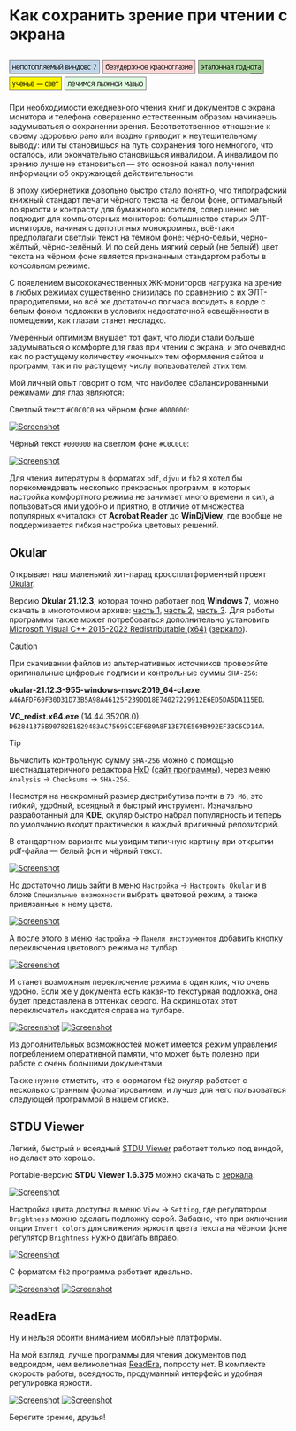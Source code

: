 # Как сохранить зрение при чтении с экрана

[![Screenshot](../../../data/tags/win7/tag_win7.png)](../../../data/tags/win7)
[![Screenshot](../../../data/tags/linux/tag_linux.png)](../../../data/tags/linux)
[![Screenshot](../../../data/tags/good/tag_good.png)](../../../data/tags/good)
[![Screenshot](../../../data/tags/education/tag_education.png)](../../../data/tags/education)
[![Screenshot](../../../data/tags/med/tag_med.png)](../../../data/tags/med)
-----

При необходимости ежедневного чтения книг и документов с экрана монитора и телефона совершенно естественным образом начинаешь задумываться о сохранении зрения. Безответственное отношение к своему здоровью рано или поздно приводит к неутешительному выводу: или ты становишься на путь сохранения того немногого, что осталось, или окончательно становишься инвалидом. А инвалидом по зрению лучше не становиться — это основной канал получения информации об окружающей действительности.

В эпоху кибернетики довольно быстро стало понятно, что типографский книжный стандарт печати чёрного текста на белом фоне, оптимальный по яркости и контрасту для бумажного носителя, совершенно не подходит для компьютерных мониторов: большинство старых ЭЛТ-мониторов, начиная с допотопных монохромных, всё-таки предполагали светлый текст на тёмном фоне: чёрно-белый, чёрно-жёлтый, чёрно-зелёный. И по сей день мягкий серый (не белый!) цвет текста на чёрном фоне является признанным стандартом работы в консольном режиме.

С появлением высококачественных ЖК-мониторов нагрузка на зрение в любых режимах существенно снизилась по сравнению с их ЭЛТ-прародителями, но всё же достаточно полчаса посидеть в ворде с белым фоном подложки в условиях недостаточной освещённости в помещении, как глазам станет несладко.

Умеренный оптимизм внушает тот факт, что люди стали больше задумываться о комфорте для глаз при чтении с экрана, и это очевидно как по растущему количеству «ночных» тем оформления сайтов и программ, так и по растущему числу пользователей этих тем.

Мой личный опыт говорит о том, что наиболее сбалансированными режимами для глаз являются:

Светлый текст `#C0C0C0` на чёрном фоне `#000000`:

[![Screenshot](../../../../../../data-01/blob/main/2025-06-10-pdf-readers/pic/console_dark_mini.png)](../../../../../../data-01/blob/main/2025-06-10-pdf-readers/pic/console_dark.png)

Чёрный текст `#000000` на светлом фоне `#C0C0C0`:

[![Screenshot](../../../../../../data-01/blob/main/2025-06-10-pdf-readers/pic/console_light_mini.png)](../../../../../../data-01/blob/main/2025-06-10-pdf-readers/pic/console_light.png)

Для чтения литературы в форматах `pdf`, `djvu` и `fb2` я хотел бы порекомендовать несколько прекрасных программ, в которых настройка комфортного режима не занимает много времени и сил, а пользоваться ими удобно и приятно, в отличие от множества популярных «читалок» от **Acrobat Reader** до **WinDjView**, где вообще не поддерживается гибкая настройка цветовых решений.

## Okular

Открывает наш маленький хит-парад кроссплатформенный проект [Okular](https://okular.kde.org/download/).

Версию **Okular 21.12.3**, которая точно работает под **Windows 7**, можно скачать в многотомном архиве: [часть 1](../../../../../../data-01/blob/main/2025-06-10-pdf-readers/files/okular_win7.7z.001), [часть 2](../../../../../../data-01/blob/main/2025-06-10-pdf-readers/files/okular_win7.7z.002), [часть 3](../../../../../../data-01/blob/main/2025-06-10-pdf-readers/files/okular_win7.7z.003).
Для работы программы также может потребоваться дополнительно установить [Microsoft Visual C++ 2015-2022 Redistributable (x64)](https://learn.microsoft.com/en-us/cpp/windows/latest-supported-vc-redist) ([зеркало](../../../../../../data-01/blob/main/2025-06-10-pdf-readers/files/VC_redist.x64_14.44.35208.0.7z)).


> [!CAUTION]
> При скачивании файлов из альтернативных источников проверяйте оригинальные цифровые подписи и контрольные суммы `SHA-256`:
>
> **okular-21.12.3-955-windows-msvc2019_64-cl.exe**: `A46AFDF60F30D31D73B5A98A46125F239DD18E74027229912E6ED5DA5DA115ED`.
> 
> **VC_redist.x64.exe** (14.44.35208.0): `D62841375B90782B1829483AC75695CCEF680A8F13E7DE569B992EF33C6CD14A`.

> [!TIP]
> Вычислить контрольную сумму `SHA-256` можно с помощью шестнадцатеричного редактора [HxD](../../../../../../data-01/blob/main/2025-06-07-ram-disk/files/hxd_2.5.0.7z) ([сайт программы](https://mh-nexus.de/en/hxd/)), через меню `Analysis` -> `Checksums` -> `SHA-256`.

Несмотря на нескромный размер дистрибутива почти в `70 Мб`, это гибкий, удобный, всеядный и быстрый инструмент. Изначально разработанный для **KDE**, окуляр быстро набрал популярность и теперь по умолчанию входит практически в каждый приличный репозиторий.

В стандартном варианте мы увидим типичную картину при открытии pdf-файла — белый фон и чёрный текст.

[![Screenshot](../../../../../../data-01/blob/main/2025-06-10-pdf-readers/pic/okular_1_mini.jpg)](../../../../../../data-01/blob/main/2025-06-10-pdf-readers/pic/okular_1.jpg)

Но достаточно лишь зайти в меню `Настройка` -> `Настроить Okular` и в блоке `Специальные возможности` выбрать цветовой режим, а также привязанные к нему цвета.

[![Screenshot](../../../../../../data-01/blob/main/2025-06-10-pdf-readers/pic/okular_settings_mini.jpg)](../../../../../../data-01/blob/main/2025-06-10-pdf-readers/pic/okular_settings.jpg)

А после этого в меню `Настройка` -> `Панели инструментов` добавить кнопку переключения цветового режима на тулбар.

[![Screenshot](../../../../../../data-01/blob/main/2025-06-10-pdf-readers/pic/okular_toolbar_mini.jpg)](../../../../../../data-01/blob/main/2025-06-10-pdf-readers/pic/okular_toolbar.jpg)

И станет возможным переключение режима в один клик, что очень удобно. Если же у документа есть какая-то текстурная подложка, она будет представлена в оттенках серого. На скриншотах этот переключатель находится справа на тулбаре.

[![Screenshot](../../../../../../data-01/blob/main/2025-06-10-pdf-readers/pic/okular_2_mini.jpg)](../../../../../../data-01/blob/main/2025-06-10-pdf-readers/pic/okular_2.jpg)
[![Screenshot](../../../../../../data-01/blob/main/2025-06-10-pdf-readers/pic/okular_3_mini.jpg)](../../../../../../data-01/blob/main/2025-06-10-pdf-readers/pic/okular_3.jpg)

Из дополнительных возможностей может имеется режим управления потреблением оперативной памяти, что может быть полезно при работе с очень большими документами.

Также нужно отметить, что с форматом `fb2` окуляр работает с несколько странным форматированием, и лучше для него пользоваться следующей программой в нашем списке.

## STDU Viewer

Легкий, быстрый и всеядный [STDU Viewer](http://www.stdutility.com/stduviewer.html) работает только под виндой, но делает это хорошо.

Portable-версию **STDU Viewer 1.6.375** можно скачать с [зеркала](../../../../../../data-01/blob/main/2025-06-10-pdf-readers/files/stdu_viewer_1.6.375_portable.7z).

[![Screenshot](../../../../../../data-01/blob/main/2025-06-10-pdf-readers/pic/stdu_1_mini.jpg)](../../../../../../data-01/blob/main/2025-06-10-pdf-readers/pic/stdu_1.jpg)

Настройка цвета доступна в меню `View` -> `Setting`, где регулятором `Brightness` можно сделать подложку серой. Забавно, что при включении опции `Invert colors` для снижения яркости цвета текста на чёрном фоне регулятор `Brightness` нужно двигать вправо.

[![Screenshot](../../../../../../data-01/blob/main/2025-06-10-pdf-readers/pic/stdu_settings_mini.jpg)](../../../../../../data-01/blob/main/2025-06-10-pdf-readers/pic/stdu_settings.jpg)

С форматом `fb2` программа работает идеально.

[![Screenshot](../../../../../../data-01/blob/main/2025-06-10-pdf-readers/pic/stdu_2_mini.jpg)](../../../../../../data-01/blob/main/2025-06-10-pdf-readers/pic/stdu_2.jpg)
[![Screenshot](../../../../../../data-01/blob/main/2025-06-10-pdf-readers/pic/stdu_fb2_mini.jpg)](../../../../../../data-01/blob/main/2025-06-10-pdf-readers/pic/stdu_fb2.jpg)

## ReadEra

Ну и нельзя обойти вниманием мобильные платформы.

На мой взгляд, лучше программы для чтения документов под ведроидом, чем великолепная [ReadEra](https://readera.org/ru), попросту нет. В комплекте скорость работы, всеядность, продуманный интерфейс и удобная регулировка яркости.

[![Screenshot](../../../../../../data-01/blob/main/2025-06-10-pdf-readers/pic/readera_dark_mini.png)](../../../../../../data-01/blob/main/2025-06-10-pdf-readers/pic/readera_dark.png)
[![Screenshot](../../../../../../data-01/blob/main/2025-06-10-pdf-readers/pic/readera_settings_mini.png)](../../../../../../data-01/blob/main/2025-06-10-pdf-readers/pic/readera_settings.png)

Берегите зрение, друзья!
